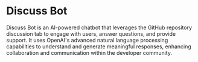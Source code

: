 # Discuss Bot
Discuss Bot is an AI-powered chatbot that leverages the GitHub repository discussion tab to engage with users, answer questions, and provide support. It uses OpenAI's advanced natural language processing capabilities to understand and generate meaningful responses, enhancing collaboration and communication within the developer community.
